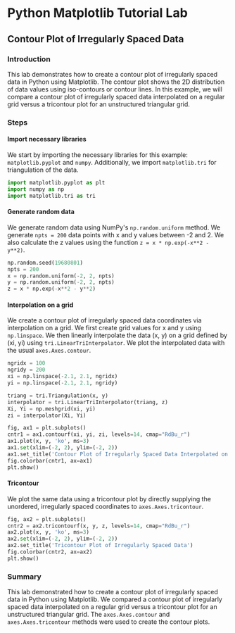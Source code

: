 # Python Matplotlib Tutorial Lab

## Contour Plot of Irregularly Spaced Data

### Introduction

This lab demonstrates how to create a contour plot of irregularly spaced data in Python using Matplotlib. The contour plot shows the 2D distribution of data values using iso-contours or contour lines. In this example, we will compare a contour plot of irregularly spaced data interpolated on a regular grid versus a tricontour plot for an unstructured triangular grid.

### Steps

#### Import necessary libraries

We start by importing the necessary libraries for this example: `matplotlib.pyplot` and `numpy`. Additionally, we import `matplotlib.tri` for triangulation of the data.

```python
import matplotlib.pyplot as plt
import numpy as np
import matplotlib.tri as tri
```

#### Generate random data

We generate random data using NumPy's `np.random.uniform` method. We generate `npts = 200` data points with x and y values between -2 and 2. We also calculate the z values using the function `z = x * np.exp(-x**2 - y**2)`.

```python
np.random.seed(19680801)
npts = 200
x = np.random.uniform(-2, 2, npts)
y = np.random.uniform(-2, 2, npts)
z = x * np.exp(-x**2 - y**2)
```

#### Interpolation on a grid

We create a contour plot of irregularly spaced data coordinates via interpolation on a grid. We first create grid values for x and y using `np.linspace`. We then linearly interpolate the data (x, y) on a grid defined by (xi, yi) using `tri.LinearTriInterpolator`. We plot the interpolated data with the usual `axes.Axes.contour`.

```python
ngridx = 100
ngridy = 200
xi = np.linspace(-2.1, 2.1, ngridx)
yi = np.linspace(-2.1, 2.1, ngridy)

triang = tri.Triangulation(x, y)
interpolator = tri.LinearTriInterpolator(triang, z)
Xi, Yi = np.meshgrid(xi, yi)
zi = interpolator(Xi, Yi)

fig, ax1 = plt.subplots()
cntr1 = ax1.contourf(xi, yi, zi, levels=14, cmap="RdBu_r")
ax1.plot(x, y, 'ko', ms=3)
ax1.set(xlim=(-2, 2), ylim=(-2, 2))
ax1.set_title('Contour Plot of Irregularly Spaced Data Interpolated on a Grid')
fig.colorbar(cntr1, ax=ax1)
plt.show()
```

#### Tricontour

We plot the same data using a tricontour plot by directly supplying the unordered, irregularly spaced coordinates to `axes.Axes.tricontour`.

```python
fig, ax2 = plt.subplots()
cntr2 = ax2.tricontourf(x, y, z, levels=14, cmap="RdBu_r")
ax2.plot(x, y, 'ko', ms=3)
ax2.set(xlim=(-2, 2), ylim=(-2, 2))
ax2.set_title('Tricontour Plot of Irregularly Spaced Data')
fig.colorbar(cntr2, ax=ax2)
plt.show()
```

### Summary

This lab demonstrated how to create a contour plot of irregularly spaced data in Python using Matplotlib. We compared a contour plot of irregularly spaced data interpolated on a regular grid versus a tricontour plot for an unstructured triangular grid. The `axes.Axes.contour` and `axes.Axes.tricontour` methods were used to create the contour plots.
